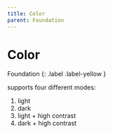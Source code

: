 ```yaml
---
title: Color
parent: Foundation
---
```


# Color
Foundation
{: .label .label-yellow }

supports four different modes:
1. light
2. dark
3. light + high contrast
4. dark + high contrast